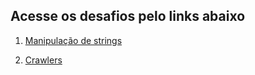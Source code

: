 ## Acesse os desafios pelo links abaixo

1. [Manipulação de strings](https://github.com/netstudenton/desafios/tree/master/strings)

2. [Crawlers](https://github.com/netstudenton/desafios/tree/master/crawlers)






